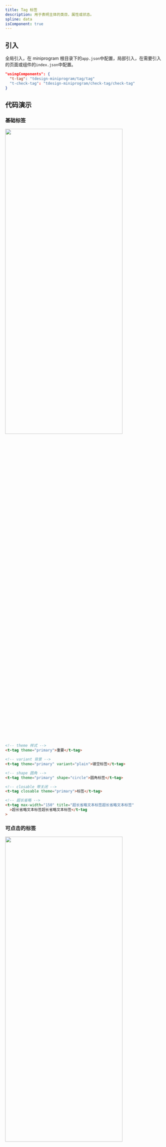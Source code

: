 ```yaml
---
title: Tag 标签
description: 用于表明主体的类目，属性或状态。
spline: data
isComponent: true
---
```


## 引入

全局引入，在 miniprogram 根目录下的`app.json`中配置，局部引入，在需要引入的页面或组件的`index.json`中配置。

```json
"usingComponents": {
  "t-tag": "tdesign-miniprogram/tag/tag"
  "t-check-tag": "tdesign-miniprogram/check-tag/check-tag"
}
```

## 代码演示

### 基础标签

<img src="https://tdesign.gtimg.com/miniprogram/readme/tags-1.png" width="375px" height="50%">

```html
<!-- theme 样式 -->
<t-tag theme="primary">重要</t-tag>

<!-- variant 背景 -->
<t-tag theme="primary" variant="plain">镂空标签</t-tag>

<!-- shape 圆角 -->
<t-tag theme="primary" shape="circle">圆角标签</t-tag>

<!-- closable 带关闭 -->
<t-tag closable theme="primary">标签</t-tag>

<!-- 超长省略 -->
<t-tag max-width="150" title="超长省略文本标签超长省略文本标签"
  >超长省略文本标签超长省略文本标签</t-tag
>
```

### 可点击的标签

<img src="https://tdesign.gtimg.com/miniprogram/readme/tags-2.png" width="375px" height="50%">

```html
<t-check-tag checked="{{true}}" size="large">已点击</t-check-tag>
<t-check-tag checked="{{false}}" size="large">未点击</t-check-tag>
<t-check-tag checked="{{false}}" disabled="{{true}}" size="large">不可点击</t-check-tag>
```

## API
### Tag Props

名称 | 类型 | 默认值 | 说明 | 必传
-- | -- | -- | -- | --
closable | Boolean | false | 标签是否可关闭 | N
disabled | Boolean | false | 标签禁用态，失效标签不能触发事件。默认风格（theme=default）才有禁用态 | N
icon | String | - | 标签中的图标，可自定义图标呈现 | N
max-width | String / Number | - | 标签最大宽度，宽度超出后会出现省略号。示例：'50px' / 80。TS 类型：`CSSProperties['maxWidth'] | number` | N
shape | String | square | 标签类型，有三种：方形、圆角方形、标记型。可选项：square/round/mark | N
size | String | medium | 标签尺寸。可选项：small/medium/large。TS 类型：`SizeEnum` | N
theme | String | default | 组件风格，用于描述组件不同的应用场景。可选项：default/primary/warning/danger/success | N
variant | String | dark | 标签风格变体。可选项：dark/light/outline/light-outline | N

### Tag Events

名称 | 参数 | 描述
-- | -- | --
click | - | 点击时触发
close | - | 如果关闭按钮存在，点击关闭按钮时触发

### CheckTag Props

名称 | 类型 | 默认值 | 说明 | 必传
-- | -- | -- | -- | --
checked | Boolean | false | 标签选中的状态，默认风格（theme=default）才有选中态 | N
closable | String / Boolean | false | 是否可以关闭 | N
content | String / Number / Slot | - | 组件子元素 | N
disabled | Boolean | false | 标签禁用态，失效标签不能触发事件。默认风格（theme=default）才有禁用态 | N
icon | String / Slot | - | 标签图标 | N
shape | String | square | 标签类型，有三种：方形、圆角方形、标记型。可选项：square/round/mark | N
size | String | medium | 标签尺寸。可选项：small/medium/large。TS 类型：`SizeEnum` | N

### CheckTag Events

名称 | 参数 | 描述
-- | -- | --
change | `(checked: boolean)` | 组件子元素
click | - | 点击标签时触发
